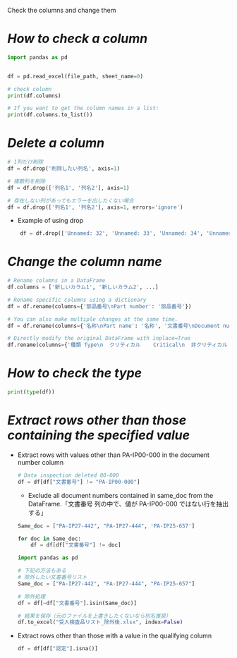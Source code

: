 Check the columns and change them

# *How to check a column*
```python
import pandas as pd


df = pd.read_excel(file_path, sheet_name=0)

# check column
print(df.columns)

# If you want to get the column names in a list:
print(df.columns.to_list())
```

# *Delete a column*
```python
# 1列だけ削除
df = df.drop('削除したい列名', axis=1)

# 複数列を削除
df = df.drop(['列名1', '列名2'], axis=1)

# 存在しない列があってもエラーを出したくない場合
df = df.drop(['列名1', '列名2'], axis=1, errors='ignore')
```
    
- Example of using drop
``` python
    df = df.drop(['Unnamed: 32', 'Unnamed: 33', 'Unnamed: 34', 'Unnamed: 35', 'Unnamed: 36', 'Unnamed: 37', 'Unnamed: 38', 'Unnamed: 39', 'Unnamed: 40', 'Unnamed: 41', 'Unnamed: 42', 'Unnamed: 43', 'Unnamed: 44', 'Unnamed: 45', 'Unnamed: 46', 'Unnamed: 47', 'Unnamed: 48', 'Unnamed: 49', 'Unnamed: 50', 'Unnamed: 51', 'Unnamed: 52', 'Unnamed: 53', 'Unnamed: 54', 'Unnamed: 55', 'Unnamed: 56', 'Unnamed: 57', 'Unnamed: 58', 'Unnamed: 59', 'Unnamed: 60', 'Unnamed: 61', 'Unnamed: 62', 'Unnamed: 63', 'Unnamed: 64', 'Unnamed: 65', 'Unnamed: 66', 'Unnamed: 67', 'Unnamed: 68', 'Unnamed: 69', 'Unnamed: 70', 'Unnamed: 71', 'Unnamed: 72', 'Unnamed: 73', 'Unnamed: 74', 'Unnamed: 75', 'Unnamed: 76', 'Unnamed: 77', 'Unnamed: 78', 'Unnamed: 79', 'Unnamed: 80', 'Unnamed: 81', 'Unnamed: 82', 'Unnamed: 83', 'Unnamed: 84', 'Unnamed: 85', 'Unnamed: 86', 'Unnamed: 87', 'Unnamed: 88', 'Unnamed: 89', 'Unnamed: 90', 'Unnamed: 91', 'Unnamed: 92', 'Unnamed: 93', 'Unnamed: 94', 'Unnamed: 95', 'Unnamed: 96', 'Unnamed: 97', 'Unnamed: 98', 'Unnamed: 99', 'Unnamed: 100', 'Unnamed: 101', 'Unnamed: 102', 'Unnamed: 103', 'Unnamed: 104', 'Unnamed: 105', 'Unnamed: 106', 'Unnamed: 107', 'Unnamed: 108', 'Unnamed: 109', 'Unnamed: 110'], axis=1)
```

# *Change the column name*
```python
# Rename columns in a DataFrame
df.columns = ['新しいカラム1', '新しいカラム2', ...]

# Rename specific columns using a dictionary
df = df.rename(columns={'部品番号\nPart number': '部品番号'})

# You can also make multiple changes at the same time.
df = df.rename(columns={'名称\nPart name': '名称', '文書番号\nDocument number': '文書番号'})

# Directly modify the original DataFrame with inplace=True
df.rename(columns={'種類 Type\n  クリティカル    Critical\n  非クリティカル Non-Critical': '種類'}, inplace=True)
```

# *How to check the type*
```python
print(type(df))
```

# *Extract rows other than those containing the specified value*
- Extract rows with values ​​other than PA-IP00-000 in the document number column
    ```python
    # Data inspection deleted 00-000
    df = df[df["文書番号"] != "PA-IP00-000"]
    ```

    - Exclude all document numbers contained in same_doc from the DataFrame.「文書番号 列の中で、値が PA-IP00-000 ではない行を抽出する」
    ```python
    Same_doc = ["PA-IP27-442", "PA-IP27-444", 'PA-IP25-657']
    
    for doc in Same_doc:
        df = df[df["文書番号"] != doc]

    import pandas as pd
    
    # 下記の方法もある
    # 除外したい文書番号リスト
    Same_doc = ["PA-IP27-442", "PA-IP27-444", "PA-IP25-657"]
    
    # 除外処理
    df = df[~df["文書番号"].isin(Same_doc)]
    
    # 結果を保存（元のファイルを上書きしたくないなら別名推奨）
    df.to_excel("受入検査品リスト_除外後.xlsx", index=False)

    ```

- Extract rows other than those with a value in the qualifying column
    ```python
    df = df[df["認定"].isna()]
    ```









